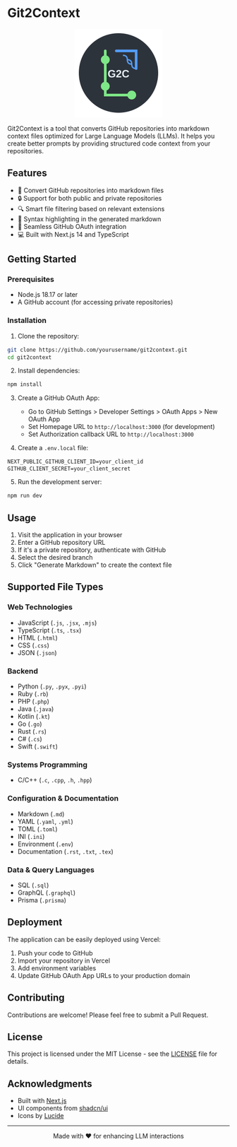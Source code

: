 # Git2Context

<p align="center">
  <img src="public/logo.svg" alt="Git2Context Logo" width="200"/>
</p>

Git2Context is a tool that converts GitHub repositories into markdown context files optimized for Large Language Models (LLMs). It helps you create better prompts by providing structured code context from your repositories.

## Features

- 🔄 Convert GitHub repositories into markdown files
- 🔒 Support for both public and private repositories
- 🔍 Smart file filtering based on relevant extensions
- 🎨 Syntax highlighting in the generated markdown
- 🚀 Seamless GitHub OAuth integration
- 💻 Built with Next.js 14 and TypeScript

## Getting Started

### Prerequisites

- Node.js 18.17 or later
- A GitHub account (for accessing private repositories)

### Installation

1. Clone the repository:
```bash
git clone https://github.com/yourusername/git2context.git
cd git2context
```

2. Install dependencies:
```bash
npm install
```

3. Create a GitHub OAuth App:
    - Go to GitHub Settings > Developer Settings > OAuth Apps > New OAuth App
    - Set Homepage URL to `http://localhost:3000` (for development)
    - Set Authorization callback URL to `http://localhost:3000`

4. Create a `.env.local` file:
```env
NEXT_PUBLIC_GITHUB_CLIENT_ID=your_client_id
GITHUB_CLIENT_SECRET=your_client_secret
```

5. Run the development server:
```bash
npm run dev
```

## Usage

1. Visit the application in your browser
2. Enter a GitHub repository URL
3. If it's a private repository, authenticate with GitHub
4. Select the desired branch
5. Click "Generate Markdown" to create the context file

## Supported File Types

### Web Technologies
- JavaScript (`.js`, `.jsx`, `.mjs`)
- TypeScript (`.ts`, `.tsx`)
- HTML (`.html`)
- CSS (`.css`)
- JSON (`.json`)

### Backend
- Python (`.py`, `.pyx`, `.pyi`)
- Ruby (`.rb`)
- PHP (`.php`)
- Java (`.java`)
- Kotlin (`.kt`)
- Go (`.go`)
- Rust (`.rs`)
- C# (`.cs`)
- Swift (`.swift`)

### Systems Programming
- C/C++ (`.c`, `.cpp`, `.h`, `.hpp`)

### Configuration & Documentation
- Markdown (`.md`)
- YAML (`.yaml`, `.yml`)
- TOML (`.toml`)
- INI (`.ini`)
- Environment (`.env`)
- Documentation (`.rst`, `.txt`, `.tex`)

### Data & Query Languages
- SQL (`.sql`)
- GraphQL (`.graphql`)
- Prisma (`.prisma`)

## Deployment

The application can be easily deployed using Vercel:

1. Push your code to GitHub
2. Import your repository in Vercel
3. Add environment variables
4. Update GitHub OAuth App URLs to your production domain

## Contributing

Contributions are welcome! Please feel free to submit a Pull Request.

## License

This project is licensed under the MIT License - see the [LICENSE](LICENSE) file for details.

## Acknowledgments

- Built with [Next.js](https://nextjs.org/)
- UI components from [shadcn/ui](https://ui.shadcn.com)
- Icons by [Lucide](https://lucide.dev)

---

<p align="center">
Made with ❤️ for enhancing LLM interactions
</p>
